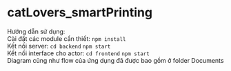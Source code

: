 # catLovers_smartPrinting  
Hướng dẫn sử dụng:  
Cài đặt các module cần thiết: `npm install`  
Kết nối server: `cd backend` `npm start`  
Kết nối interface cho actor: `cd frontend` `npm start`  
Diagram cũng như flow của ứng dụng đã được bao gồm ở folder Documents  
